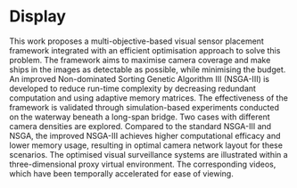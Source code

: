 # Display

This work proposes a multi-objective-based visual sensor placement framework integrated with an efficient optimisation approach to solve this problem. The framework aims to maximise camera coverage and make ships in the images as detectable as possible, while minimising the budget. An improved Non-dominated Sorting Genetic Algorithm III (NSGA-III) is developed to reduce run-time complexity by decreasing redundant computation and using adaptive memory matrices. The effectiveness of the framework is validated through simulation-based experiments conducted on the waterway beneath a long-span bridge. Two cases with different camera densities are explored. Compared to the standard NSGA-III and NSGA, the improved NSGA-III achieves higher computational efficacy and lower memory usage, resulting in optimal camera network layout for these scenarios. The optimised visual surveillance systems are illustrated within a three-dimensional proxy virtual environment. The corresponding videos, which have been temporally accelerated for ease of viewing.
